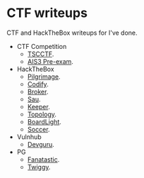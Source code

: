 # CTF writeups
CTF and HackTheBox writeups for I've done.

- CTF Competition
  -  [TSCCTF](TSCCTF/README.md).
  -  [AIS3 Pre-exam](AIS3_pre_examREADME.md).
- HackTheBox
  - [Pilgrimage](machine/Pilgrimage/README.md).  
  - [Codify](machine/Codify/README.md).
  - [Broker](machine/Broker/README.md).
  - [Sau](machine/Sau/README.md).
  - [Keeper](machine/Keeper/README.md).
  - [Topology](machine/Topology/README.md).
  - [BoardLight](machine/BoardLight/README.md).
  - [Soccer](machine/Soccer/README.md).
- Vulnhub
  - [Devguru](machine/Devguru/README.md).
- PG
  - [Fanatastic](machine/Fanatastic/README.md).
  - [Twiggy](machine/Twiggy/README.md).

